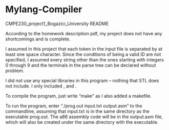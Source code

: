 # Mylang-Compiler
CMPE230_project1_Bogazici_University
README

According to the homework description pdf, my project does not have any shortcomings and is complete. 

I assumed in this project that each token in the input file is separated by at least one space character. Since the conditions of being a valid ID are not specified, I assumed every string other than the ones starting with integers 0 through 9 and the terminals in the parse tree can be declared without problem. 

I did not use any special libraries in this program – nothing that STL does not include. I only included <iostream>, <fstream> and <set>.

To compile the program, just write “make” as I also added a makefile. 

To run the program, enter “./prog.out input.txt output.asm” to the commandline, assuming that input.txt is in the same directory as the executable prog.out. The a86 assembly code will be in the output.asm file, which will also be created under the same directory with the executable.
